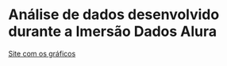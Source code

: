 # Análise de dados desenvolvido durante a Imersão Dados Alura

[Site com os gráficos](https://victorvieirat.github.io/Analise_ENEM_RN/)


